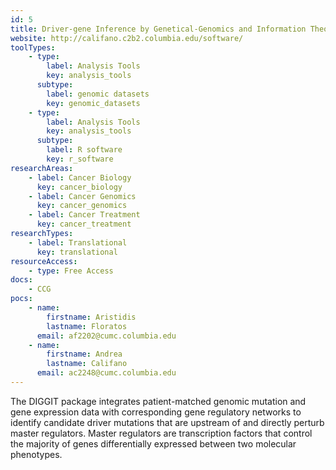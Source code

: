 ```yaml
---
id: 5
title: Driver-gene Inference by Genetical-Genomics and Information Theory (DIGGIT)
website: http://califano.c2b2.columbia.edu/software/
toolTypes:
    - type:
        label: Analysis Tools
        key: analysis_tools
      subtype: 
        label: genomic datasets
        key: genomic_datasets
    - type: 
        label: Analysis Tools
        key: analysis_tools
      subtype: 
        label: R software
        key: r_software
researchAreas:
    - label: Cancer Biology
      key: cancer_biology
    - label: Cancer Genomics
      key: cancer_genomics
    - label: Cancer Treatment
      key: cancer_treatment
researchTypes:
    - label: Translational
      key: translational
resourceAccess:
    - type: Free Access
docs:
    - CCG
pocs: 
    - name: 
        firstname: Aristidis
        lastname: Floratos
      email: af2202@cumc.columbia.edu
    - name:
        firstname: Andrea
        lastname: Califano
      email: ac2248@cumc.columbia.edu  
---
```

The DIGGIT package integrates patient-matched genomic mutation and gene expression data with corresponding gene regulatory networks to identify candidate driver mutations that are upstream of and directly perturb master regulators. Master regulators are transcription factors that control the majority of genes differentially expressed between two molecular phenotypes.
